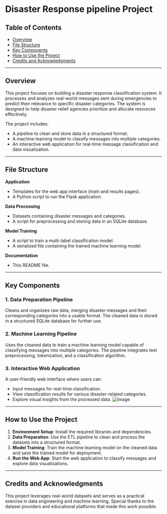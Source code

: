 # **Disaster Response pipeline Project**

## **Table of Contents**
- [Overview](#overview)
- [File Structure](#file-structure)
- [Key Components](#key-components)
- [How to Use the Project](#how-to-use-the-project)
- [Credits and Acknowledgments](#credits-and-acknowledgments)

---

## **Overview**
This project focuses on building a disaster response classification system. It processes and analyzes real-world messages sent during emergencies to predict their relevance to specific disaster categories. The system is designed to help disaster relief agencies prioritize and allocate resources effectively.

The project includes:
- A pipeline to clean and store data in a structured format.
- A machine learning model to classify messages into multiple categories.
- An interactive web application for real-time message classification and data visualization.

---

## **File Structure**

**Application**  
- Templates for the web app interface (main and results pages).  
- A Python script to run the Flask application.

**Data Processing**  
- Datasets containing disaster messages and categories.  
- A script for preprocessing and storing data in an SQLite database.

**Model Training**  
- A script to train a multi-label classification model.  
- A serialized file containing the trained machine learning model.

**Documentation**  
- This README file.

---

## **Key Components**

### **1. Data Preparation Pipeline**
Cleans and organizes raw data, merging disaster messages and their corresponding categories into a usable format. The cleaned data is stored in a structured SQLite database for further use.

### **2. Machine Learning Pipeline**
Uses the cleaned data to train a machine learning model capable of classifying messages into multiple categories. The pipeline integrates text preprocessing, tokenization, and a classification algorithm.

### **3. Interactive Web Application**
A user-friendly web interface where users can:
- Input messages for real-time classification.
- View classification results for various disaster-related categories.
- Explore visual insights from the processed data.
 ![image](https://github.com/user-attachments/assets/cf49ff36-428a-4d93-8f40-a0b5ed239338)


---

## **How to Use the Project**

1. **Environment Setup**: Install the required libraries and dependencies.  
2. **Data Preparation**: Use the ETL pipeline to clean and process the datasets into a structured format.  
3. **Model Training**: Train the machine learning model on the cleaned data and save the trained model for deployment.  
4. **Run the Web App**: Start the web application to classify messages and explore data visualizations.

---

## **Credits and Acknowledgments**
This project leverages real-world datasets and serves as a practical exercise in data engineering and machine learning. Special thanks to the dataset providers and educational platforms that made this work possible.
